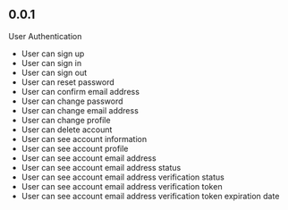 ## 0.0.1

User Authentication

  * User can sign up
  * User can sign in
  * User can sign out
  * User can reset password
  * User can confirm email address
  * User can change password
  * User can change email address
  * User can change profile
  * User can delete account
  * User can see account information
  * User can see account profile
  * User can see account email address
  * User can see account email address status
  * User can see account email address verification status
  * User can see account email address verification token
  * User can see account email address verification token expiration date

